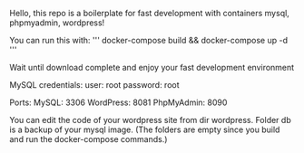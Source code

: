 Hello, this repo is a boilerplate for fast development with containers mysql, phpmyadmin, wordpress!

You can run this with:
'''
docker-compose build && docker-compose up -d
'''

Wait until download complete and enjoy your fast development environment

MySQL credentials:
user: root
password: root

Ports:
MySQL: 3306
WordPress: 8081
PhpMyAdmin: 8090

You can edit the code of your wordpress site from dir wordpress.
Folder db is a backup of your mysql image.
(The folders are empty since you build and run the docker-compose commands.)
